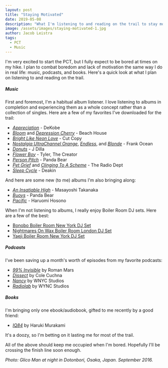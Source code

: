 ```yaml
---
layout: post
title: "Staying Motivated"
date: 2019-05-08
description: "What I'm listening to and reading on the trail to stay motivated."
image: /assets/images/staying-motivated-1.jpg
author: Jacob Leistra
tags:
  - PCT
  - Music
---
```

I'm very excited to start the PCT, but I fully expect to be bored at times on my hike. I plan to combat boredom and lack of motivation the same way I do in real life: music, podcasts, and books. Here's a quick look at what I plan on listening to and reading on the trail.

##### Music
First and foremost, I'm a habitual album listener. I love listening to albums in completion and experiencing them as a whole concept rather than a collection of singles. Here are a few of my favorites I've downloaded for the trail:

* [*Appreciation*](https://www.youtube.com/watch?v=mxks7E5RbLg) - DeKobe
* [*Bloom*](https://www.youtube.com/watch?v=-3frA_rj918) and [*Depression Cherry*](https://www.youtube.com/watch?v=Cy5MiOqarYs) - Beach House
* [*Bright Like Neon Love*](https://www.youtube.com/watch?v=LpPWD1d1Eyo&list=PLC88B718A3B0887AE) - Cut Copy
* [*Nostalgia Ultra*](https://www.youtube.com/watch?v=G7wcRZWRDdw&list=PLyHxEZ0E8nuifW657J-SvOXuSD-I-Btie)[*Channel Orange*](https://www.youtube.com/watch?v=xEQ_946TO_g&list=PLX68ZEYlh74vDJY4XR775HHifYT7IeXsj), [*Endless*](https://www.youtube.com/watch?v=OC6sMfq2wq0), and [*Blonde*](https://www.youtube.com/watch?v=-tT32VTll5M) - Frank Ocean
* [*Donuts*](https://www.youtube.com/watch?v=5nO7IA1DeeI&list=PL9dk_xtWpAkKXxzv_TfLWmlJj6G3quWQ2) - J Dilla
* [*Flower Boy*](https://www.youtube.com/watch?v=OB12BslMI3Q) - Tyler, The Creator
* [*Person Pitch*](https://www.youtube.com/watch?v=rMu2QM0vqMA) - Panda Bear
* [*Pet Grief*](https://www.youtube.com/watch?v=-twYwXyAxto) and [*Clinging To A Scheme*](https://www.youtube.com/watch?v=B8WjrNBfWoU) - The Radio Dept
* [*Sleep Cycle*](https://www.youtube.com/watch?v=FsUxq9XQzlI&list=PLZqsyBiYZFQ1oAPTHQnyRSqvUn1iZ5oUr) - Deakin

And here are some new (to me) albums I'm also bringing along:

* [*An Insatiable High*](https://www.youtube.com/watch?v=9cuxrkZeai8) - Masayoshi Takanaka
* [*Buoys*](https://www.youtube.com/watch?v=Eo6Sf80Uco8&list=PLZqsyBiYZFQ22wNDq29U5G-ClMRHguPsN) - Panda Bear
* [*Pacific*](https://www.youtube.com/watch?v=dSCwoYcp0IY) - Haruomi Hosono

When I'm not listening to albums, I really enjoy Boiler Room DJ sets. Here are a few of the best:

* [Bonobo Boiler Room New York DJ Set](https://www.youtube.com/watch?v=uynCeLheCPc)
* [Nightmares On Wax Boiler Room London DJ Set](https://www.youtube.com/watch?v=Q692lHFaLVM)
* [Yaeji Boiler Room New York DJ Set](https://www.youtube.com/watch?v=4t649hEMbIA)

##### Podcasts
I've been saving up a month's worth of episodes from my favorite podcasts:

* [*99% Invisible*](https://99percentinvisible.org/) by Roman Mars
* [*Dissect*](https://dissectpodcast.com/) by Cole Cuchna
* [*Nancy*](https://www.wnycstudios.org/shows/nancy) by WNYC Studios
* [*Radiolab*](https://www.wnycstudios.org/shows/radiolab) by WYNC Studios

##### Books
I'm bringing only one ebook/audiobook, gifted to me recently by a good friend:

* [*IQ84*](https://www.goodreads.com/book/show/10357575-1q84) by Haruki Murakami

It's a doozy, so I'm betting on it lasting me for most of the trail.

All of the above should keep me occupied when I'm bored. Hopefully I'll be crossing the finish line soon enough.

*Photo: Glico Man at night in Dotonbori, Osaka, Japan. September 2016.*